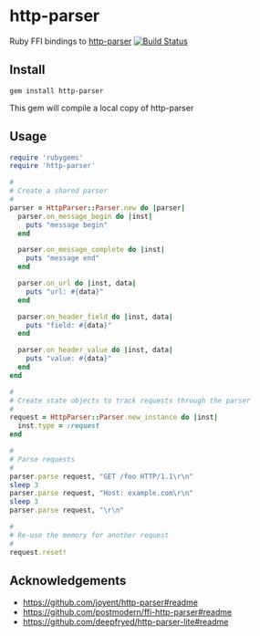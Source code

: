 # http-parser

Ruby FFI bindings to [http-parser](https://github.com/joyent/http-parser) [![Build Status](https://travis-ci.org/cotag/http-parser.png)](https://travis-ci.org/cotag/http-parser)

## Install

```shell
gem install http-parser
```
This gem will compile a local copy of http-parser


## Usage

```ruby
require 'rubygems'
require 'http-parser'

#
# Create a shared parser
#
parser = HttpParser::Parser.new do |parser|
  parser.on_message_begin do |inst|
    puts "message begin"
  end

  parser.on_message_complete do |inst|
    puts "message end"
  end

  parser.on_url do |inst, data|
    puts "url: #{data}"
  end

  parser.on_header_field do |inst, data|
    puts "field: #{data}"
  end

  parser.on_header_value do |inst, data|
    puts "value: #{data}"
  end
end

#
# Create state objects to track requests through the parser
#
request = HttpParser::Parser.new_instance do |inst|
  inst.type = :request
end

#
# Parse requests
#
parser.parse request, "GET /foo HTTP/1.1\r\n"
sleep 3
parser.parse request, "Host: example.com\r\n"
sleep 3
parser.parse request, "\r\n"

#
# Re-use the memory for another request
#
request.reset!
```

## Acknowledgements

* https://github.com/joyent/http-parser#readme
* https://github.com/postmodern/ffi-http-parser#readme
* https://github.com/deepfryed/http-parser-lite#readme